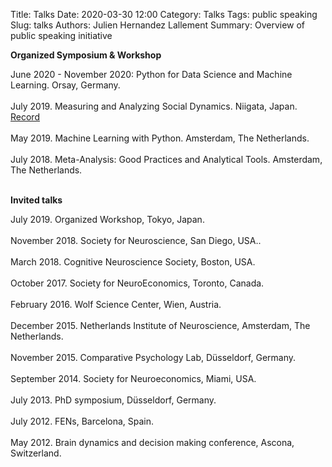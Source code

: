Title: Talks
Date: 2020-03-30 12:00
Category: Talks
Tags: public speaking
Slug: talks
Authors: Julien Hernandez Lallement
Summary: Overview of public speaking initiative

**Organized Symposium & Workshop**

June 2020 - November 2020: Python for Data Science and Machine Learning. Orsay, Germany. <br> <br>
July 2019. Measuring and Analyzing Social Dynamics. Niigata, Japan. [Record](https://neuro2019.jnss.org/photo/1597.jpg) <br> <br> 
May 2019. Machine Learning with Python. Amsterdam, The Netherlands.<br> <br>
July 2018. Meta-Analysis: Good Practices and Analytical Tools. Amsterdam, The Netherlands.<br> <br>

**Invited talks**

July 2019. Organized Workshop, Tokyo, Japan. <br> <br>
November 2018. Society for Neuroscience, San Diego, USA..<br> <br>
March 2018. Cognitive Neuroscience Society, Boston, USA.<br> <br>
October 2017. Society for NeuroEconomics, Toronto, Canada. <br> <br>
February 2016. Wolf Science Center, Wien, Austria.<br> <br>
December 2015. Netherlands Institute of Neuroscience, Amsterdam, The Netherlands.<br> <br>
November 2015. Comparative Psychology Lab, Düsseldorf, Germany. <br> <br>
September 2014. Society for Neuroeconomics, Miami, USA. <br> <br>
July 2013. PhD symposium, Düsseldorf, Germany. <br> <br>
July 2012. FENs, Barcelona, Spain. <br> <br>
May 2012. Brain dynamics and decision making conference, Ascona, Switzerland.  <br> <br>